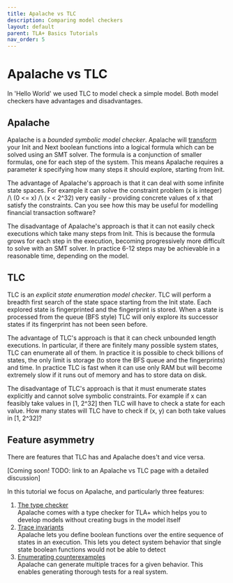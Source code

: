 ```yaml
---
title: Apalache vs TLC
description: Comparing model checkers
layout: default
parent: TLA+ Basics Tutorials
nav_order: 5
---
```


# Apalache vs TLC

In 'Hello World' we used TLC to model check a simple model. Both model checkers have advantages and disadvantages.

## Apalache

Apalache is a _bounded symbolic model checker_. Apalache will [transform](https://apalache.informal.systems/docs/apalache/theory.html) your Init and Next boolean functions into a logical formula which can be solved using an SMT solver. The formula is a conjunction of smaller formulas, one for each step of the system. This means Apalache requires a parameter _k_ specifying how many steps it should explore, starting from Init.

The advantage of Apalache's approach is that it can deal with some infinite state spaces. For example it can solve the constraint problem (x is integer) /\ (0 <= x) /\ (x < 2^32) very easily - providing concrete values of x that satisfy the constraints. Can you see how this may be useful for modelling financial transaction software?

The disadvantage of Apalache's approach is that it can not easily check executions which take many steps from Init. This is because the formula grows for each step in the execution, becoming progressively more difficult to solve with an SMT solver. In practice 6-12 steps may be achievable in a reasonable time, depending on the model.

## TLC

TLC is an _explicit state enumeration model checker_. TLC will perform a breadth first search of the state space starting from the Init state. Each explored state is fingerprinted and the fingerprint is stored. When a state is processed from the queue (BFS style) TLC will only explore its successor states if its fingerprint has not been seen before.

The advantage of TLC's approach is that it can check unbounded length executions. In particular, if there are finitely many possible system states, TLC can enumerate all of them. In practice it is possible to check billions of states, the only limit is storage (to store the BFS queue and the fingerprints) and time. In practice TLC is fast when it can use only RAM but will become extremely slow if it runs out of memory and has to store data on disk.

The disadvantage of TLC's approach is that it must enumerate states explicitly and cannot solve symbolic constraints. For example if x can feasibly take values in [1, 2^32] then TLC will have to check a state for each value. How many states will TLC have to check if (x, y) can both take values in [1, 2^32]?

## Feature asymmetry

There are features that TLC has and Apalache does't and vice versa.

[Coming soon! TODO: link to an Apalache vs TLC page with a detailed discussion]

In this tutorial we focus on Apalache, and particularly three features:

1. [The type checker](https://apalache.informal.systems/docs/apalache/typechecker-snowcat.html)\
Apalache comes with a type checker for TLA+ which helps you to develop models without creating bugs in the model itself
2. [Trace invariants](https://apalache.informal.systems/docs/apalache/invariants.html?highlight=invariant#trace-invariants)\
Apalache lets you define boolean functions over the entire sequence of states in an execution. This lets you detect system behavior that single state boolean functions would not be able to detect
3. [Enumerating counterexamples](https://apalache.informal.systems/docs/apalache/enumeration.html?highlight=enumer#enumerating-counterexamples)\
Apalache can generate multiple traces for a given behavior. This enables generating thorough tests for a real system.
